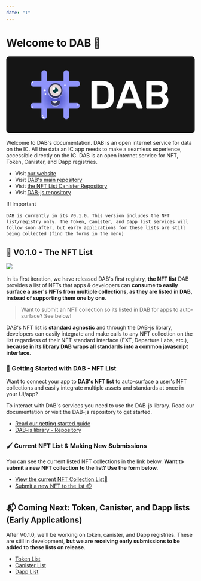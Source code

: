 ```yaml
---
date: "1"
---
```

# Welcome to DAB 👋

![](imgs/main.png)

Welcome to DAB's documentation. DAB is an open internet service for data on the IC. All the data an IC app needs to make a seamless experience, accessible directly on the IC. DAB is an open internet service for NFT, Token, Canister, and Dapp registries.


- Visit [our website](https://dab.ooo)
- Visit [DAB's main repository](https://github.com/psychedelic/dab)
- Visit [the NFT List Canister Repository](https://github.com/psychedelic/dab)
- Visit [DAB-js repository](https://github.com/psychedelic/dab-js)

!!! Important

    DAB is currently in its V0.1.0. This version includes the NFT list/registry only. The Token, Canister, and Dapp list services will follow soon after, but early applications for these lists are still being collected (find the forms in the menu)

## 🎨 V0.1.0 - The NFT List

![](https://storageapi.fleek.co/nicopoggi-team-bucket/dab-gh-nft.png)

In its first iteration, we have released DAB's first registry, **the NFT list** DAB provides a list of NFTs that apps & developers can **consume to easily surface a user's NFTs from multiple collections, as they are listed in DAB, instead of supporting them one by one**.

> Want to submit an NFT collection so its listed in DAB for apps to auto-surface? See below!

DAB's NFT list is **standard agnostic** and through the DAB-js library, developers can easily integrate and make calls to any NFT collection on the list regardless of their NFT standard interface (EXT, Departure Labs, etc.), **because in its library DAB wraps all standards into a common javascript interface**.

### 🧰 Getting Started with DAB - NFT List

Want to connect your app to **DAB's NFT list** to auto-surface a user's NFT collections and easily integrate multiple assets and standards at once in your UI/app?

To interact with DAB's services you need to use the DAB-js library. Read our documentation or visit the DAB-js repository to get started.

- [Read our getting started guide](https://docs.dab.ooo/nft-list/getting-started/)
- [DAB-js library - Repository](https://github.com/psychedelic/dab-js)


### 🖌️ Current NFT List & Making New Submissions
You can see the current listed NFT collections in the link below. **Want to submit a new NFT collection to the list? Use the form below.**

- [View the current NFT Collection List📜](https://github.com/Psychedelic/dab/blob/main/registries/nft/list.json)
- [Submit a new NFT to the list 📫](https://dab-ooo.typeform.com/nft-list)


## 📬 Coming Next: Token, Canister, and Dapp lists (Early Applications)
After V0.1.0, we'll be working on token, canister, and Dapp registries. These are still in development, **but we are receiving early submissions to be added to these lists on release**.

- [Token List](https://dab-ooo.typeform.com/token-list)
- [Canister List](https://dab-ooo.typeform.com/canister-list)
- [Dapp List](https://dab-ooo.typeform.com/dapp-list)